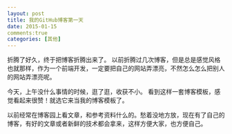 ```yaml
---
layout: post
title: 我的GitHub博客第一天
date: 2015-01-15
comments:true
categories: [其他]
---
```


折腾了好久，终于把博客折腾出来了。
以前折腾过几次博客，但是总是感觉风格也就那样，作为一个前端开发，一定要把自己的网站弄漂亮，不然怎么怎么把别人的网站弄漂亮呢。

今天，上午没什么事情的时候，逛了逛，收获不小。
看到这样一套博客模板，感觉看起来很赞！就选它来当我的博客模板了。

以前经常在博客园上看文章，和参考资料什么的。愁着没地方放，现在有了自己的博客，有好的文章或者新鲜的技术都会拿来，这样方便大家，也方便自己。

